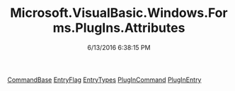 ﻿---
title: Microsoft.VisualBasic.Windows.Forms.PlugIns.Attributes
date: 6/13/2016 6:38:15 PM
---

[CommandBase](T-Microsoft.VisualBasic.Windows.Forms.PlugIns.Attributes.CommandBase.html)
[EntryFlag](T-Microsoft.VisualBasic.Windows.Forms.PlugIns.Attributes.EntryFlag.html)
[EntryTypes](T-Microsoft.VisualBasic.Windows.Forms.PlugIns.Attributes.EntryTypes.html)
[PlugInCommand](T-Microsoft.VisualBasic.Windows.Forms.PlugIns.Attributes.PlugInCommand.html)
[PlugInEntry](T-Microsoft.VisualBasic.Windows.Forms.PlugIns.Attributes.PlugInEntry.html)
